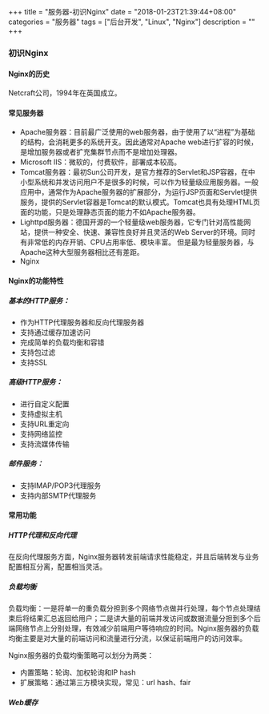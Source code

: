 +++
title = "服务器-初识Nginx"
date = "2018-01-23T21:39:44+08:00"
categories = "服务器"
tags = ["后台开发", "Linux", "Nginx"]
description = ""
+++

### 初识Nginx
#### Nginx的历史
Netcraft公司，1994年在英国成立。
#### 常见服务器
* Apache服务器：目前最广泛使用的web服务器，由于使用了以“进程”为基础的结构，会消耗更多的系统开支。因此通常对Apache web进行扩容的时候，是增加服务器或者扩充集群节点而不是增加处理器。
* Microsoft IIS：微软的，付费软件，部署成本较高。
* Tomcat服务器：最初Sun公司开发，是官方推荐的Servlet和JSP容器，在中小型系统和并发访问用户不是很多的时候，可以作为轻量级应用服务器。一般应用中，通常作为Apache服务器的扩展部分，为运行JSP页面和Servlet提供服务，提供的Servlet容器是Tomcat的默认模式。Tomcat也具有处理HTML页面的功能，只是处理静态页面的能力不如Apache服务器。
* Lighttpd服务器：德国开源的一个轻量级web服务器，它专门针对高性能网站，提供一种安全、快速、兼容性良好并且灵活的Web Server的环境。同时有非常低的内存开销、CPU占用率低、模块丰富。  但是最为轻量服务器，与Apache这种大型服务器相比还有差距。
* Nginx

#### Nginx的功能特性
##### 基本的HTTP服务：
* 作为HTTP代理服务器和反向代理服务器
* 支持通过缓存加速访问
* 完成简单的负载均衡和容错
* 支持包过滤
* 支持SSL
##### 高级HTTP服务：
* 进行自定义配置
* 支持虚拟主机
* 支持URL重定向
* 支持网络监控
* 支持流媒体传输
##### 邮件服务：
* 支持IMAP/POP3代理服务
* 支持内部SMTP代理服务

#### 常用功能
##### HTTP代理和反向代理
在反向代理服务方面，Nginx服务器转发前端请求性能稳定，并且后端转发与业务配置相互分离，配置相当灵活。
##### 负载均衡
负载均衡：一是将单一的重负载分担到多个网络节点做并行处理，每个节点处理结束后将结果汇总返回给用户；二是讲大量的前端并发访问或数据流量分担到多个后端网络节点上分别处理，有效减少前端用户等待响应的时间。Nginx服务器的负载均衡主要是对大量的前端访问和流量进行分流，以保证前端用户的访问效率。

Nginx服务器的负载均衡策略可以划分为两类：
* 内置策略：轮询、加权轮询和IP hash
* 扩展策略：通过第三方模块实现，常见：url hash、fair

##### Web缓存
